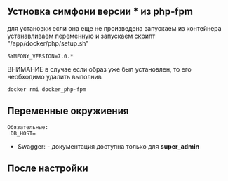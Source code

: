 

## Устновка симфони версии * из php-fpm
для установки если она еще не произведена запускаем из контейнера устанавливаем переменную и запускаем скрипт "/app/docker/php/setup.sh"
```
SYMFONY_VERSION=7.0.*
```

[//]: # (далее выполните в /app/)
[//]: # (```)
[//]: # (composer install)
[//]: # (```)

ВНИМАНИЕ в случае если образ уже был установлен, то его необходимо удалить выполнив
```
docker rmi docker_php-fpm
```



## Переменные окружиения
```
Обязательные:
 DB_HOST=
```
* Swagger:  - документация доступна только для  **super_admin**

## После настройки
```

```